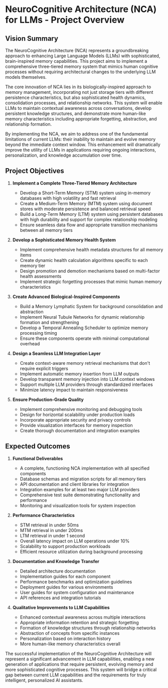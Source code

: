 
# NeuroCognitive Architecture (NCA) for LLMs - Project Overview

## Vision Summary

The NeuroCognitive Architecture (NCA) represents a groundbreaking approach to enhancing Large Language Models (LLMs) with sophisticated, brain-inspired memory capabilities. This project aims to implement a comprehensive three-tiered memory system that mimics human cognitive processes without requiring architectural changes to the underlying LLM models themselves.

The core innovation of NCA lies in its biologically-inspired approach to memory management, incorporating not just storage tiers with different persistence characteristics, but also sophisticated health dynamics, consolidation processes, and relationship networks. This system will enable LLMs to maintain contextual awareness across conversations, develop persistent knowledge structures, and demonstrate more human-like memory characteristics including appropriate forgetting, abstraction, and relationship formation.

By implementing the NCA, we aim to address one of the fundamental limitations of current LLMs: their inability to maintain and evolve memory beyond the immediate context window. This enhancement will dramatically improve the utility of LLMs in applications requiring ongoing interactions, personalization, and knowledge accumulation over time.

## Project Objectives

1. **Implement a Complete Three-Tiered Memory Architecture**
   - Develop a Short-Term Memory (STM) system using in-memory databases with high volatility and fast retrieval
   - Create a Medium-Term Memory (MTM) system using document stores with moderate persistence and balanced retrieval speed
   - Build a Long-Term Memory (LTM) system using persistent databases with high durability and support for complex relationship modeling
   - Ensure seamless data flow and appropriate transition mechanisms between all memory tiers

2. **Develop a Sophisticated Memory Health System**
   - Implement comprehensive health metadata structures for all memory items
   - Create dynamic health calculation algorithms specific to each memory tier
   - Design promotion and demotion mechanisms based on multi-factor health assessments
   - Implement strategic forgetting processes that mimic human memory characteristics

3. **Create Advanced Biological-Inspired Components**
   - Build a Memory Lymphatic System for background consolidation and abstraction
   - Implement Neural Tubule Networks for dynamic relationship formation and strengthening
   - Develop a Temporal Annealing Scheduler to optimize memory processing timing
   - Ensure these components operate with minimal computational overhead

4. **Design a Seamless LLM Integration Layer**
   - Create context-aware memory retrieval mechanisms that don't require explicit triggers
   - Implement automatic memory insertion from LLM outputs
   - Develop transparent memory injection into LLM context windows
   - Support multiple LLM providers through standardized interfaces
   - Minimize latency impact to maintain responsiveness

5. **Ensure Production-Grade Quality**
   - Implement comprehensive monitoring and debugging tools
   - Design for horizontal scalability under production loads
   - Incorporate appropriate security and privacy controls
   - Provide visualization interfaces for memory inspection
   - Create thorough documentation and integration examples

## Expected Outcomes

1. **Functional Deliverables**
   - A complete, functioning NCA implementation with all specified components
   - Database schemas and migration scripts for all memory tiers
   - API documentation and client libraries for integration
   - Integration examples for at least two major LLM providers
   - Comprehensive test suite demonstrating functionality and performance
   - Monitoring and visualization tools for system inspection

2. **Performance Characteristics**
   - STM retrieval in under 50ms
   - MTM retrieval in under 200ms
   - LTM retrieval in under 1 second
   - Overall latency impact on LLM operations under 10%
   - Scalability to support production workloads
   - Efficient resource utilization during background processing

3. **Documentation and Knowledge Transfer**
   - Detailed architecture documentation
   - Implementation guides for each component
   - Performance benchmarks and optimization guidelines
   - Deployment guides for various environments
   - User guides for system configuration and maintenance
   - API references and integration tutorials

4. **Qualitative Improvements to LLM Capabilities**
   - Enhanced contextual awareness across multiple interactions
   - Appropriate information retention and strategic forgetting
   - Formation of knowledge structures through relationship networks
   - Abstraction of concepts from specific instances
   - Personalization based on interaction history
   - More human-like memory characteristics overall

The successful implementation of the NeuroCognitive Architecture will represent a significant advancement in LLM capabilities, enabling a new generation of applications that require persistent, evolving memory and more sophisticated cognitive processes. This system will bridge a critical gap between current LLM capabilities and the requirements for truly intelligent, personalized AI assistants.